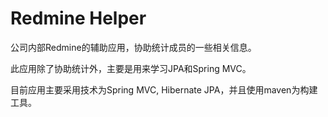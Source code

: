 Redmine Helper
===

公司内部Redmine的辅助应用，协助统计成员的一些相关信息。

此应用除了协助统计外，主要是用来学习JPA和Spring MVC。

目前应用主要采用技术为Spring MVC, Hibernate JPA，并且使用maven为构建工具。

